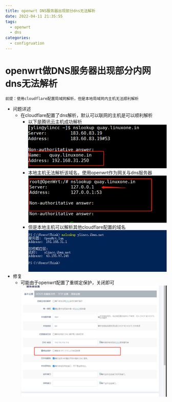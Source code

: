 ```yaml
---
title: openwrt DNS服务器出现部分dns无法解析
date: 2022-04-11 21:35:55
tags: 
  - openwrt
  - dns
categories:
  - configruation
---
```

# openwrt做DNS服务器出现部分内网dns无法解析
<html><pre><code>前提：使用cloudflare配置局域网解析，但是本地局域网内主机无法顺利解析</code></pre></html>
<!-- more -->

- 问题详述
  - 在cloudflare配置了dns解析，默认可以联网的主机是可以顺利解析
      - 以下是腾讯云主机成功解析
        ![22-411-1](/images/22411/1.png)
	  - 本地主机无法解析该域名，使用openwrt作为网关与dns服务器
	    ![22-411-2](/images/22411/2.png)
      - 但是本地主机可以解析其他cloudflare配置的域名
	    ![22-411-3](/images/22411/3.png)
- 修复
  - 可能由于openwrt配置了重绑定保护，关闭即可
    ![22-411-4](/images/22411/4.png)